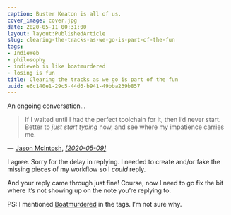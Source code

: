 ```yaml
---
caption: Buster Keaton is all of us.
cover_image: cover.jpg
date: 2020-05-11 00:31:00
layout: layout:PublishedArticle
slug: clearing-the-tracks-as-we-go-is-part-of-the-fun
tags:
- IndieWeb
- philosophy
- indieweb is like boatmurdered
- losing is fun
title: Clearing the tracks as we go is part of the fun
uuid: e6c140e1-29c5-44d6-b941-49bba239b857
---
```


An ongoing conversation…

<div class="u-in-reply-to h-cite">
  <blockquote>If I waited until I had the perfect toolchain for it, then I’d never start. Better to <em>just start typing</em> now, and see where my impatience carries me.</blockquote>
  <div class="attribution">—
      <a class="u-category h-card" href="https://jmac.org/">Jason McIntosh</a>,<cite>
      <a class="u-url" href="https://jmac.org/notes/oops-no-author.html">
        [<time class="dt-published">2020-05-09</time>]</a>
      </cite>
  </div>
</div>

I agree. Sorry for the delay in replying. I needed to create and/or fake
the missing pieces of my workflow so I *could* reply.

And your reply came through just fine! Course, now I need to go fix the
bit where it’s not showing up on the note you’re replying to.

[Boatmurdered]: https://lparchive.org/Dwarf-Fortress-Boatmurdered/Introduction/

<div class="admonition">

PS: I mentioned [Boatmurdered][] in the tags. I’m not sure why.

</div>